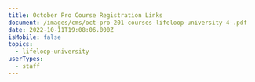 ```yaml
---
title: October Pro Course Registration Links
document: /images/cms/oct-pro-201-courses-lifeloop-university-4-.pdf
date: 2022-10-11T19:08:06.000Z
isMobile: false
topics:
  - lifeloop-university
userTypes:
  - staff
---
```

